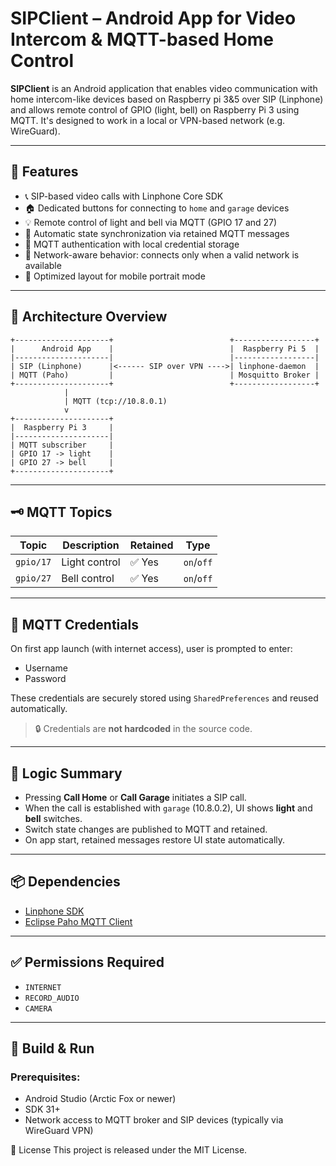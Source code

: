 # SIPClient – Android App for Video Intercom & MQTT-based Home Control

**SIPClient** is an Android application that enables video communication with home intercom-like devices based on Raspberry pi 3&5 over SIP (Linphone) and allows remote control of GPIO (light, bell) on Raspberry Pi 3 using MQTT. It's designed to work in a local or VPN-based network (e.g. WireGuard).

---

## 📸 Features

- 📞 SIP-based video calls with Linphone Core SDK
- 🏠 Dedicated buttons for connecting to `home` and `garage` devices
- 💡 Remote control of light and bell via MQTT (GPIO 17 and 27)
- 🔁 Automatic state synchronization via retained MQTT messages
- 🔐 MQTT authentication with local credential storage
- 📶 Network-aware behavior: connects only when a valid network is available
- 📱 Optimized layout for mobile portrait mode

---

## 🧰 Architecture Overview

    +---------------------+                          +------------------+
    |      Android App    |                          |  Raspberry Pi 5  |
    |---------------------|                          |------------------|
    | SIP (Linphone)      |<------ SIP over VPN ---->| linphone-daemon  |
    | MQTT (Paho)         |                          | Mosquitto Broker |
    +---------------------+                          +------------------+
                |
                | MQTT (tcp://10.8.0.1)
                v
    +---------------------+
    |  Raspberry Pi 3     |
    |---------------------|
    | MQTT subscriber     |
    | GPIO 17 -> light    |
    | GPIO 27 -> bell     |
    +---------------------+

---

## 🗝️ MQTT Topics

| Topic       | Description         | Retained | Type      |
|-------------|---------------------|----------|-----------|
| `gpio/17`   | Light control        | ✅ Yes    | `on`/`off` |
| `gpio/27`   | Bell control         | ✅ Yes    | `on`/`off` |

---

## 🔐 MQTT Credentials

On first app launch (with internet access), user is prompted to enter:
- Username
- Password

These credentials are securely stored using `SharedPreferences` and reused automatically.

> 🔒 Credentials are **not hardcoded** in the source code.

---

## 🧠 Logic Summary

- Pressing **Call Home** or **Call Garage** initiates a SIP call.
- When the call is established with `garage` (10.8.0.2), UI shows **light** and **bell** switches.
- Switch state changes are published to MQTT and retained.
- On app start, retained messages restore UI state automatically.

---

## 📦 Dependencies

- [Linphone SDK](https://linphone.org)
- [Eclipse Paho MQTT Client](https://www.eclipse.org/paho/)

---

## ✅ Permissions Required

- `INTERNET`
- `RECORD_AUDIO`
- `CAMERA`

---

## 🚀 Build & Run

### Prerequisites:
- Android Studio (Arctic Fox or newer)
- SDK 31+
- Network access to MQTT broker and SIP devices (typically via WireGuard VPN)

📄 License
This project is released under the MIT License.
